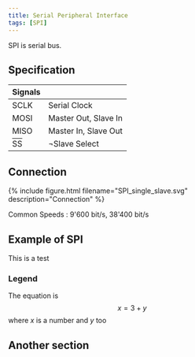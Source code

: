 ```yaml
---
title: Serial Peripheral Interface
tags: [SPI]
---
```


SPI is serial bus.


## Specification

| Signals | |
|------|---|
| SCLK | Serial Clock |
| MOSI | Master Out, Slave In |
| MISO | Master In, Slave Out |
| <font style="text-decoration: overline;">SS</font> | ¬Slave Select |


## Connection
{% include figure.html filename="SPI_single_slave.svg" description="Connection" %}

Common Speeds
:   9'600 bit/s, 38'400 bit/s


## Example of SPI
This is a test

### Legend
The equation is
$$x = 3 + y$$
where $x$ is a number and $y$ too


## Another section
